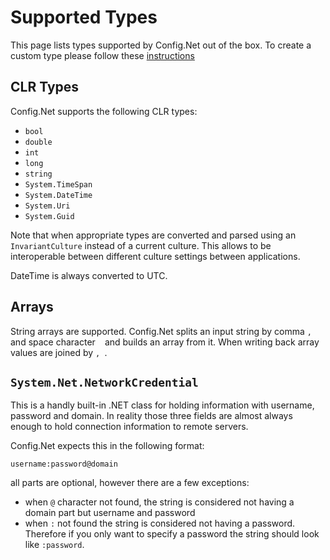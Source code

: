 # Supported Types

This page lists types supported by Config.Net out of the box. To create a custom type please follow these [instructions](CustomParsers.md)

## CLR Types

Config.Net supports the following CLR types:
- `bool`
- `double`
- `int`
- `long`
- `string`
- `System.TimeSpan`
- `System.DateTime`
- `System.Uri`
- `System.Guid`

Note that when appropriate types are converted and parsed using an `InvariantCulture` instead of a current culture. This allows to be interoperable between different culture settings between applications.

DateTime is always converted to UTC.

## Arrays

String arrays are supported. Config.Net splits an input string by comma `,` and space character ` ` and builds an array from it. When writing back array values are joined by `, `.

## `System.Net.NetworkCredential`

This is a handly built-in .NET class for holding information with username, password and domain. In reality those three fields are almost always enough to hold connection information to remote servers.

Config.Net expects this in the following format:

```
username:password@domain
```

all parts are optional, however there are a few exceptions:

- when `@` character not found, the string is considered not having a domain part but username and password
- when `:` not found the string is considered not having a password. Therefore if you only want to specify a password the string should look like `:password`.